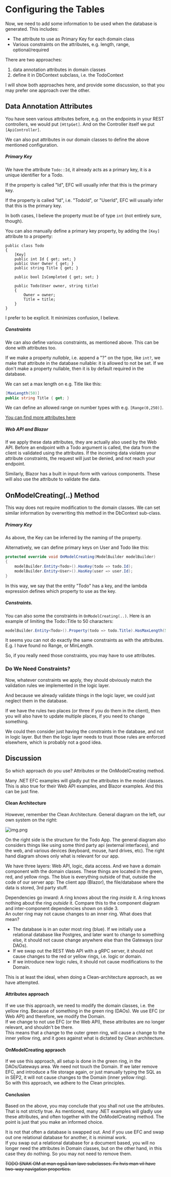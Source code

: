 # Configuring the Tables

Now, we need to add some information to be used when the database is generated. This includes:

* The attribute to use as Primary Key for each domain class
* Various constraints on the attributes, e.g. length, range, optional/required

There are two approaches: 
1) data annotation attributes in domain classes
2) define it in DbContext subclass, i.e. the TodoContext

I will show both approaches here, and provide some discussion, so that you may prefer one approach over the other.

## Data Annotation Attributes
You have seen various attributes before, e.g. on the endpoints in your REST controllers, we would put `[HttpGet]`. And on the Controller itself we put `[ApiController]`.

We can also put attributes in our domain classes to define the above mentioned configuration.

##### Primary Key
We have the attribute `Todo::Id`, it already acts as a primary key, it is a unique identifier for a Todo.

If the property is called "Id", EFC will usually infer that this is the primary key. 

If the property is called "<class-name>Id", i.e. "TodoId", or "UserId", EFC will usually infer that this is the primary key.

In both cases, I believe the property must be of type `int` (not entirely sure, though).

You can also manually define a primary key property, by adding the `[Key]` attribute to a property:

```csharp{3,4}
public class Todo
{
    [Key]
    public int Id { get; set; }
    public User Owner { get; }
    public string Title { get; }

    public bool IsCompleted { get; set; }

    public Todo(User owner, string title)
    {
        Owner = owner;
        Title = title;
    }
}
```

I prefer to be explicit. It minimizes confusion, I believe.

##### Constraints

We can also define various constraints, as mentioned above. This can be done with attributes too.

If we make a property _nullable_, i.e. append a "?" on the type, like `int?`, we make that attribute in the database nullable: it is allowed to not be set. If we don't make a property nullable, then it is by default required in the database.

We can set a max length on e.g. Title like this:

```csharp
[MaxLength(50)]
public string Title { get; }
```

We can define an allowed range on number types with e.g. `[Range(0,250)]`.

[You can find more attributes here](https://learn.microsoft.com/en-us/ef/ef6/modeling/code-first/data-annotations)

##### Web API and Blazor
If we apply these data attributes, they are actually also used by the Web API. Before an endpoint with a Todo argument is called, the data from the client is validated using the attributes. If the incoming data violates your attribute constraints, the request will just be denied, and not reach your endpoint.

Similarly, Blazor has a built in input-form with various components. These will also use the attribute to validate the data.

## OnModelCreating(..) Method

This way does not require modification to the domain classes. We can set similar information by overwriting this method in the DbContext sub-class.

##### Primary Key

As above, the Key can be inferred by the naming of the property.

Alternatively, we can define primary keys on User and Todo like this:

```csharp
protected override void OnModelCreating(ModelBuilder modelBuilder)
{
    modelBuilder.Entity<Todo>().HasKey(todo => todo.Id);
    modelBuilder.Entity<User>().HasKey(user => user.Id);
}
```

In this way, we say that the entity "Todo" has a key, and the lambda expression defines which property to use as the key.

##### Constraints.

You can also some the constraints in `OnModelCreating(..)`. Here is an example of limiting the Todo::Title to 50 characters:

```csharp
modelBuilder.Entity<Todo>().Property(todo => todo.Title).HasMaxLength(50);
```

It seems you can not do exactly the same constraints as with the attributes. E.g. I have found no Range, or MinLength.

So, if you really need those constraints, you may have to use attributes.

### Do We Need Constraints?

Now, whatever constraints we apply, they should obviously match the validation rules we implemented in the logic layer.

And because we already validate things in the logic layer, we could just neglect them in the database.

If we have the rules two places (or three if you do them in the client), then you will also have to update multiple places, if you need to change something.

We could then consider just having the constraints in the database, and not in logic layer. But then the logic layer needs to trust those rules are enforced elsewhere, which is probably not a good idea.

## Discussion
So which approach do you use? Attributes or the OnModelCreating method.

Many .NET EFC examples will gladly put the attributes in the model classes. This is also true for their Web API examples, and Blazor examples. And this can be just fine. 


#### Clean Architecture
However, remember the Clean Architecture. General diagram on the left, our own system on the right:

![img.png](Resources/CleanGeneralVsTodoApp.png)

On the right side is the structure for the Todo App. The general diagram also considers things like using some third party api (external interfaces), and the web, and various devices (keyboard, mouse, hard drives, etc).
The right hand diagram shows only what is relevant for our app.

We have three layers: Web API, logic, data access. And we have a domain component with the domain classes. These things are located in the green, red, and yellow rings.
The blue is everything outside of that, outside the code of our server app: The client app (Blazor), the file/database where the data is stored, 3rd party stuff.

Dependencies go inward: A ring knows about the ring _inside_ it. A ring knows nothing about the ring _outside_ it. 
Compare this to the component diagram and inter-component dependencies shown on slide 3.\
An outer ring may not cause changes to an inner ring. What does that mean?

* The database is in an outer most ring (blue). If we initially use a relational database like Postgres, and later want to change to something else, it should not cause change anywhere else than the Gateways (our DAOs).
* If we swap out the REST Web API with a gRPC server, it should not cause changes to the red or yellow rings, i.e. logic or domain.
* If we introduce new logic rules, it should not cause modifications to the Domain.

This is at least the ideal, when doing a Clean-architecture approach, as we have attempted.

#### Attributes approach
If we use this approach, we need to modify the domain classes, i.e. the yellow ring. Because of something in the green ring (DAOs). We use EFC (or Web API) and therefore, we modify the Domain.\
If we change to not use EFC (or the Web API), these attributes are no longer relevant, and shouldn't be there.\
This means that a change to the outer green ring, will cause a change to the inner yellow ring, and it goes against what is dictated by Clean architecture.

#### OnModelCreating appraoch
If we use this approach, all setup is done in the green ring, in the DAOs/Gateways area. We need not touch the Domain. If we later remove EFC, and introduce a file storage again, or just manually typing the SQL as in SEP2, it will not cause changes to the Domain (inner yellow ring).\
So with this approach, we adhere to the Clean principles.

#### Conclusion
Based on the above, you may conclude that you shall not use the attributes. That is not strictly true. As mentioned, many .NET examples will gladly use these attributes, and often together with the OnModelCreating method. The point is just that you make an informed choice.

It is not that often a database is swapped out. And if you use EFC and swap out one relational database for another, it is minimal work.\
If you swap out a relational database for a document based, you will no longer need the attributes in Domain classes, but on the other hand, in this case they do nothing. So you may not need to remove them.




~~TODO SNAK OM at man også kan lave subclasses. Fx hvis man vil have two-way navigation properties.~~